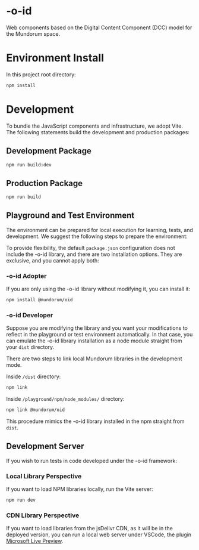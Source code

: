 # -o-id

Web components based on the Digital Content Component (DCC) model for the Mundorum space.

# Environment Install

In this project root directory:
~~~bash
npm install
~~~

# Development

To bundle the JavaScript components and infrastructure, we adopt  Vite. The following statements build the development and production packages:

## Development Package

~~~bash
npm run build:dev
~~~

## Production Package

~~~bash
npm run build
~~~

## Playground and Test Environment

The environment can be prepared for local execution for learning, tests, and development. We suggest the following steps to prepare the environment:

To provide flexibility, the default `package.json` configuration does not include the -o-id library, and there are two installation options. They are exclusive, and you cannot apply both:

### -o-id Adopter

If you are only using the -o-id library without modifying it, you can install it:
~~~bash
npm install @mundorum/oid
~~~

### -o-id Developer

Suppose you are modifying the library and you want your modifications to reflect in the playground or test environment automatically. In that case, you can emulate the -o-id library installation as a node module straight from your `dist` directory.

There are two steps to link local Mundorum libraries in the development mode.

Inside `/dist` directory:
~~~bash
npm link
~~~

Inside `/playground/npm/node_modules/` directory:
~~~bash
npm link @mundorum/oid
~~~

This procedure mimics the -o-id library installed in the npm straight from `dist`.

## Development Server

If you wish to run tests in code developed under the -o-id framework:

### Local Library Perspective

If you want to load NPM libraries locally, run the Vite server:
~~~bash
npm run dev
~~~

### CDN Library Perspective

If you want to load libraries from the jsDelivr CDN, as it will be in the deployed version, you can run a local web server under VSCode, the plugin [Microsoft Live Preview](https://marketplace.visualstudio.com/items?itemName=ms-vscode.live-server).

